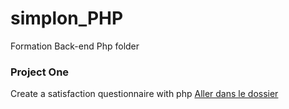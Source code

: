 # simplon_PHP

Formation Back-end Php folder

### Project One

Create a satisfaction questionnaire with php
[Aller dans le dossier](/exercices/questionnaire/README.md)
